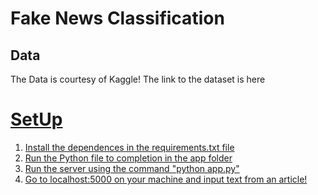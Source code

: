 # Fake News Classification

## Data
The Data is courtesy of Kaggle! The link to the dataset is here <a href="https://www.kaggle.com/clmentbisaillon/fake-and-real-news-dataset" target = "_blank">
  
# SetUp 
1. Install the dependences in the requirements.txt file
2. Run the Python file to completion in the app folder
3. Run the server using the command "python app.py" 
4. Go to localhost:5000 on your machine and input text from an article!
